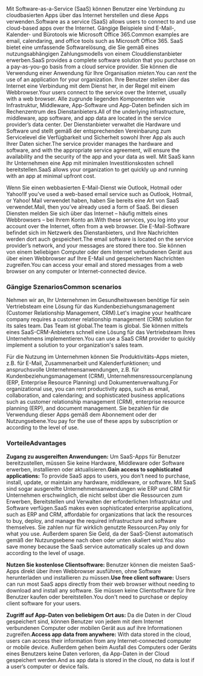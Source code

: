 <span data-ttu-id="cc751-101">Mit Software-as-a-Service (SaaS) können Benutzer eine Verbindung zu cloudbasierten Apps über das Internet herstellen und diese Apps verwenden.</span><span class="sxs-lookup"><span data-stu-id="cc751-101">Software as a service (SaaS) allows users to connect to and use cloud-based apps over the Internet.</span></span> <span data-ttu-id="cc751-102">Gängige Beispiele sind E-Mail-, Kalender- und Bürotools wie Microsoft Office 365.</span><span class="sxs-lookup"><span data-stu-id="cc751-102">Common examples are email, calendaring, and office tools such as Microsoft Office 365.</span></span> <span data-ttu-id="cc751-103">SaaS bietet eine umfassende Softwarelösung, die Sie gemäß eines nutzungsabhängigen Zahlungsmodells von einem Clouddienstanbieter erwerben.</span><span class="sxs-lookup"><span data-stu-id="cc751-103">SaaS provides a complete software solution that you purchase on a pay-as-you-go basis from a cloud service provider.</span></span> <span data-ttu-id="cc751-104">Sie können die Verwendung einer Anwendung für Ihre Organisation *mieten*.</span><span class="sxs-lookup"><span data-stu-id="cc751-104">You can *rent* the use of an application for your organization.</span></span> <span data-ttu-id="cc751-105">Ihre Benutzer stellen über das Internet eine Verbindung mit dem Dienst her, in der Regel mit einem Webbrowser.</span><span class="sxs-lookup"><span data-stu-id="cc751-105">Your users connect to the service over the Internet, usually with a web browser.</span></span> <span data-ttu-id="cc751-106">Alle zugrunde liegenden Komponenten wie Infrastruktur, Middleware, App-Software und App-Daten befinden sich im Rechenzentrum des Dienstanbieters.</span><span class="sxs-lookup"><span data-stu-id="cc751-106">All of the underlying infrastructure, middleware, app software, and app data are located in the service provider’s data center.</span></span> <span data-ttu-id="cc751-107">Der Dienstanbieter verwaltet die Hardware und Software und stellt gemäß der entsprechenden Vereinbarung zum Servicelevel die Verfügbarkeit und Sicherheit sowohl Ihrer App als auch Ihrer Daten sicher.</span><span class="sxs-lookup"><span data-stu-id="cc751-107">The service provider manages the hardware and software, and with the appropriate service agreement, will ensure the availability and the security of the app and your data as well.</span></span> <span data-ttu-id="cc751-108">Mit SaaS kann Ihr Unternehmen eine App mit minimalen Investitionskosten schnell bereitstellen.</span><span class="sxs-lookup"><span data-stu-id="cc751-108">SaaS allows your organization to get quickly up and running with an app at minimal upfront cost.</span></span>

<span data-ttu-id="cc751-109">Wenn Sie einen webbasierten E-Mail-Dienst wie Outlook, Hotmail oder Yahoo!</span><span class="sxs-lookup"><span data-stu-id="cc751-109">If you’ve used a web-based email service such as Outlook, Hotmail, or Yahoo!</span></span> <span data-ttu-id="cc751-110">Mail verwendet haben, haben Sie bereits eine Art von SaaS verwendet.</span><span class="sxs-lookup"><span data-stu-id="cc751-110">Mail, then you’ve already used a form of SaaS.</span></span> <span data-ttu-id="cc751-111">Bei diesen Diensten melden Sie sich über das Internet – häufig mittels eines Webbrowsers – bei Ihrem Konto an.</span><span class="sxs-lookup"><span data-stu-id="cc751-111">With these services, you log into your account over the Internet, often from a web browser.</span></span> <span data-ttu-id="cc751-112">Die E-Mail-Software befindet sich im Netzwerk des Dienstanbieters, und Ihre Nachrichten werden dort auch gespeichert.</span><span class="sxs-lookup"><span data-stu-id="cc751-112">The email software is located on the service provider’s network, and your messages are stored there too.</span></span> <span data-ttu-id="cc751-113">Sie können von einem beliebigen Computer oder dem Internet verbundenen Gerät aus über einen Webbrowser auf Ihre E-Mail und gespeicherten Nachrichten zugreifen.</span><span class="sxs-lookup"><span data-stu-id="cc751-113">You can access your email and stored messages from a web browser on any computer or Internet-connected device.</span></span>

### <a name="common-scenarios"></a><span data-ttu-id="cc751-114">Gängige Szenarios</span><span class="sxs-lookup"><span data-stu-id="cc751-114">Common scenarios</span></span>

<span data-ttu-id="cc751-115">Nehmen wir an, Ihr Unternehmen im Gesundheitswesen benötige für sein Vertriebsteam eine Lösung für das Kundenbeziehungsmanagement (Customer Relationship Management, CRM).</span><span class="sxs-lookup"><span data-stu-id="cc751-115">Let's imagine your healthcare company requires a customer relationship management (CRM) solution for its sales team.</span></span> <span data-ttu-id="cc751-116">Das Team ist global.</span><span class="sxs-lookup"><span data-stu-id="cc751-116">The team is global.</span></span> <span data-ttu-id="cc751-117">Sie können mittels eines SaaS-CRM-Anbieters schnell eine Lösung für das Vertriebsteam Ihres Unternehmens implementieren.</span><span class="sxs-lookup"><span data-stu-id="cc751-117">You can use a SaaS CRM provider to quickly implement a solution to your organization's sales team.</span></span>

<span data-ttu-id="cc751-118">Für die Nutzung im Unternehmen können Sie Produktivitäts-Apps mieten, z.B. für E-Mail, Zusammenarbeit und Kalenderfunktionen; und anspruchsvolle Unternehmensanwendungen, z.B. für Kundenbeziehungsmanagement (CRM), Unternehmensressourcenplanung (ERP, Enterprise Resource Planning) und Dokumentenverwaltung.</span><span class="sxs-lookup"><span data-stu-id="cc751-118">For organizational use, you can rent productivity apps, such as email, collaboration, and calendaring; and sophisticated business applications such as customer relationship management (CRM), enterprise resource planning (ERP), and document management.</span></span> <span data-ttu-id="cc751-119">Sie bezahlen für die Verwendung dieser Apps gemäß dem Abonnement oder der Nutzungsebene.</span><span class="sxs-lookup"><span data-stu-id="cc751-119">You pay for the use of these apps by subscription or according to the level of use.</span></span>

### <a name="advantages"></a><span data-ttu-id="cc751-120">Vorteile</span><span class="sxs-lookup"><span data-stu-id="cc751-120">Advantages</span></span>

<span data-ttu-id="cc751-121">**Zugang zu ausgereiften Anwendungen:** Um SaaS-Apps für Benutzer bereitzustellen, müssen Sie keine Hardware, Middleware oder Software erwerben, installieren oder aktualisieren.</span><span class="sxs-lookup"><span data-stu-id="cc751-121">**Gain access to sophisticated applications:** To provide SaaS apps to users, you don’t need to purchase, install, update, or maintain any hardware, middleware, or software.</span></span> <span data-ttu-id="cc751-122">Mit SaaS sind sogar ausgereifte Unternehmensanwendungen wie ERP und CRM für Unternehmen erschwinglich, die nicht selbst über die Ressourcen zum Erwerben, Bereitstellen und Verwalten der erforderlichen Infrastruktur und Software verfügen.</span><span class="sxs-lookup"><span data-stu-id="cc751-122">SaaS makes even sophisticated enterprise applications, such as ERP and CRM, affordable for organizations that lack the resources to buy, deploy, and manage the required infrastructure and software themselves.</span></span>
<span data-ttu-id="cc751-123">Sie zahlen nur für wirklich genutzte Ressourcen.</span><span class="sxs-lookup"><span data-stu-id="cc751-123">Pay only for what you use.</span></span> <span data-ttu-id="cc751-124">Außerdem sparen Sie Geld, da der SaaS-Dienst automatisch gemäß der Nutzungsebene nach oben oder unten skaliert wird.</span><span class="sxs-lookup"><span data-stu-id="cc751-124">You also save money because the SaaS service automatically scales up and down according to the level of usage.</span></span>

<span data-ttu-id="cc751-125">**Nutzen Sie kostenlose Clientsoftware:** Benutzer können die meisten SaaS-Apps direkt über ihren Webbrowser ausführen, ohne Software herunterladen und installieren zu müssen.</span><span class="sxs-lookup"><span data-stu-id="cc751-125">**Use free client software:** Users can run most SaaS apps directly from their web browser without needing to download and install any software.</span></span> <span data-ttu-id="cc751-126">Sie müssen keine Clientsoftware für Ihre Benutzer kaufen oder bereitstellen.</span><span class="sxs-lookup"><span data-stu-id="cc751-126">You don't need to purchase or deploy client software for your users.</span></span>

<span data-ttu-id="cc751-127">**Zugriff auf App-Daten von beliebigem Ort aus:** Da die Daten in der Cloud gespeichert sind, können Benutzer von jedem mit dem Internet verbundenen Computer oder mobilen Gerät aus auf ihre Informationen zugreifen.</span><span class="sxs-lookup"><span data-stu-id="cc751-127">**Access app data from anywhere:** With data stored in the cloud, users can access their information from any Internet-connected computer or mobile device.</span></span> <span data-ttu-id="cc751-128">Außerdem gehen beim Ausfall des Computers oder Geräts eines Benutzers keine Daten verloren, da App-Daten in der Cloud gespeichert werden.</span><span class="sxs-lookup"><span data-stu-id="cc751-128">And as app data is stored in the cloud, no data is lost if a user’s computer or device fails.</span></span>
